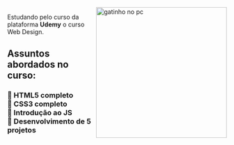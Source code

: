 <img src="https://media.giphy.com/media/TNf5oSRelTeI8/giphy.gif" align="right" width = "300px" alt ="gatinho no pc">
  <p align="left">
   Estudando pelo curso da plataforma <strong>Udemy</strong> o curso <stronh>Web Design</strong>.
  </p>

  <h2>
   Assuntos abordados no curso:
  </h2>

  <h3>
    📌 HTML5 completo <br>
    📌 CSS3 completo <br>
    📌 Introdução ao JS<br>
    📌 Desenvolvimento de 5 projetos
  </h3>
  
